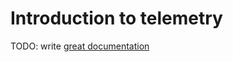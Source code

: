 # Introduction to telemetry

TODO: write [great documentation](http://jacobian.org/writing/great-documentation/what-to-write/)
